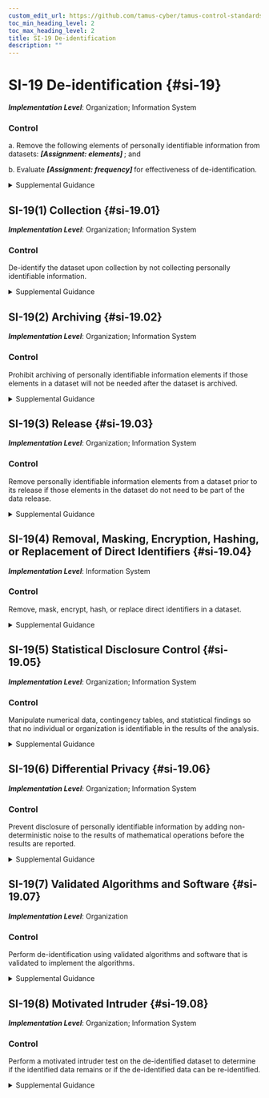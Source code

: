 ```yaml
---
custom_edit_url: https://github.com/tamus-cyber/tamus-control-standards/tree/main/content/tamus.edu/TAMUS_profile.xml
toc_min_heading_level: 2
toc_max_heading_level: 2
title: SI-19 De-identification
description: ""
---
```


# SI-19 De-identification {#si-19}

_**Implementation Level**_: Organization; Information System

### Control

a. Remove the following elements of personally identifiable information from datasets: <strong> <em>[Assignment: elements]</em> </strong> ; and

b. Evaluate <strong> <em>[Assignment: frequency]</em> </strong> for effectiveness of de-identification.

<details>
  <summary>Supplemental Guidance</summary>

De-identification is the general term for the process of removing the association between a set of identifying data and the data subject. Many datasets contain information about individuals that can be used to distinguish or trace an individual’s identity, such as name, social security number, date and place of birth, mother’s maiden name, or biometric records. Datasets may also contain other information that is linked or linkable to an individual, such as medical, educational, financial, and employment information. Personally identifiable information is removed from datasets by trained individuals when such information is not (or no longer) necessary to satisfy the requirements envisioned for the data. For example, if the dataset is only used to produce aggregate statistics, the identifiers that are not needed for producing those statistics are removed. Removing identifiers improves privacy protection since information that is removed cannot be inadvertently disclosed or improperly used. Organizations may be subject to specific de-identification definitions or methods under applicable laws, regulations, or policies. Re-identification is a residual risk with de-identified data. Re-identification attacks can vary, including combining new datasets or other improvements in data analytics. Maintaining awareness of potential attacks and evaluating for the effectiveness of the de-identification over time support the management of this residual risk.

</details>

## SI-19(1) Collection {#si-19.01}

_**Implementation Level**_: Organization; Information System

### Control

De-identify the dataset upon collection by not collecting personally identifiable information.

<details>
  <summary>Supplemental Guidance</summary>

If a data source contains personally identifiable information but the information will not be used, the dataset can be de-identified when it is created by not collecting the data elements that contain the personally identifiable information. For example, if an organization does not intend to use the social security number of an applicant, then application forms do not ask for a social security number.

</details>

## SI-19(2) Archiving {#si-19.02}

_**Implementation Level**_: Organization; Information System

### Control

Prohibit archiving of personally identifiable information elements if those elements in a dataset will not be needed after the dataset is archived.

<details>
  <summary>Supplemental Guidance</summary>

Datasets can be archived for many reasons. The envisioned purposes for the archived dataset are specified, and if personally identifiable information elements are not required, the elements are not archived. For example, social security numbers may have been collected for record linkage, but the archived dataset may include the required elements from the linked records. In this case, it is not necessary to archive the social security numbers.

</details>

## SI-19(3) Release {#si-19.03}

_**Implementation Level**_: Organization; Information System

### Control

Remove personally identifiable information elements from a dataset prior to its release if those elements in the dataset do not need to be part of the data release.

<details>
  <summary>Supplemental Guidance</summary>

Prior to releasing a dataset, a data custodian considers the intended uses of the dataset and determines if it is necessary to release personally identifiable information. If the personally identifiable information is not necessary, the information can be removed using de-identification techniques.

</details>

## SI-19(4) Removal, Masking, Encryption, Hashing, or Replacement of Direct Identifiers {#si-19.04}

_**Implementation Level**_: Information System

### Control

Remove, mask, encrypt, hash, or replace direct identifiers in a dataset.

<details>
  <summary>Supplemental Guidance</summary>

There are many possible processes for removing direct identifiers from a dataset. Columns in a dataset that contain a direct identifier can be removed. In masking, the direct identifier is transformed into a repeating character, such as XXXXXX or 999999. Identifiers can be encrypted or hashed so that the linked records remain linked. In the case of encryption or hashing, algorithms are employed that require the use of a key, including the Advanced Encryption Standard or a Hash-based Message Authentication Code. Implementations may use the same key for all identifiers or use a different key for each identifier. Using a different key for each identifier provides a higher degree of security and privacy. Identifiers can alternatively be replaced with a keyword, including transforming <q xmlns="http://csrc.nist.gov/ns/oscal/1.0">George Washington</q> to <q xmlns="http://csrc.nist.gov/ns/oscal/1.0">PATIENT</q> or replacing it with a surrogate value, such as transforming <q xmlns="http://csrc.nist.gov/ns/oscal/1.0">George Washington</q> to <q xmlns="http://csrc.nist.gov/ns/oscal/1.0">Abraham Polk.</q> 

</details>

## SI-19(5) Statistical Disclosure Control {#si-19.05}

_**Implementation Level**_: Organization; Information System

### Control

Manipulate numerical data, contingency tables, and statistical findings so that no individual or organization is identifiable in the results of the analysis.

<details>
  <summary>Supplemental Guidance</summary>

Many types of statistical analyses can result in the disclosure of information about individuals even if only summary information is provided. For example, if a school that publishes a monthly table with the number of minority students enrolled, reports that it has 10-19 such students in January, and subsequently reports that it has 20-29 such students in March, then it can be inferred that the student who enrolled in February was a minority.

</details>

## SI-19(6) Differential Privacy {#si-19.06}

_**Implementation Level**_: Organization; Information System

### Control

Prevent disclosure of personally identifiable information by adding non-deterministic noise to the results of mathematical operations before the results are reported.

<details>
  <summary>Supplemental Guidance</summary>

The mathematical definition for differential privacy holds that the result of a dataset analysis should be approximately the same before and after the addition or removal of a single data record (which is assumed to be the data from a single individual). In its most basic form, differential privacy applies only to online query systems. However, it can also be used to produce machine-learning statistical classifiers and synthetic data. Differential privacy comes at the cost of decreased accuracy of results, forcing organizations to quantify the trade-off between privacy protection and the overall accuracy, usefulness, and utility of the de-identified dataset. Non-deterministic noise can include adding small, random values to the results of mathematical operations in dataset analysis.

</details>

## SI-19(7) Validated Algorithms and Software {#si-19.07}

_**Implementation Level**_: Organization

### Control

Perform de-identification using validated algorithms and software that is validated to implement the algorithms.

<details>
  <summary>Supplemental Guidance</summary>

Algorithms that appear to remove personally identifiable information from a dataset may in fact leave information that is personally identifiable or data that is re-identifiable. Software that is claimed to implement a validated algorithm may contain bugs or implement a different algorithm. Software may de-identify one type of data, such as integers, but not de-identify another type of data, such as floating point numbers. For these reasons, de-identification is performed using algorithms and software that are validated.

</details>

## SI-19(8) Motivated Intruder {#si-19.08}

_**Implementation Level**_: Organization; Information System

### Control

Perform a motivated intruder test on the de-identified dataset to determine if the identified data remains or if the de-identified data can be re-identified.

<details>
  <summary>Supplemental Guidance</summary>

A motivated intruder test is a test in which an individual or group takes a data release and specified resources and attempts to re-identify one or more individuals in the de-identified dataset. Such tests specify the amount of inside knowledge, computational resources, financial resources, data, and skills that intruders possess to conduct the tests. A motivated intruder test can determine if the de-identification is insufficient. It can also be a useful diagnostic tool to assess if de-identification is likely to be sufficient. However, the test alone cannot prove that de-identification is sufficient.

</details>


